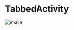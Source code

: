 # TabbedActivity
![image](https://github.com/user-attachments/assets/089cfce2-37e0-4206-b80f-9aaee16caddf)
